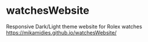 # watchesWebsite
Responsive Dark/Light theme website for Rolex watches
https://mikamidies.github.io/watchesWebsite/
